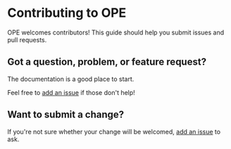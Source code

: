 # Contributing to OPE

OPE welcomes contributors! This guide should help you submit issues and pull requests.

## Got a question, problem, or feature request?

The documentation is a good place to start.

Feel free to [add an issue](https://github.com/tmotagam/ope-server/issues) if those don't help!

## Want to submit a change?

If you're not sure whether your change will be welcomed, [add an issue](https://github.com/tmotagam/ope-server/issues) to ask.
